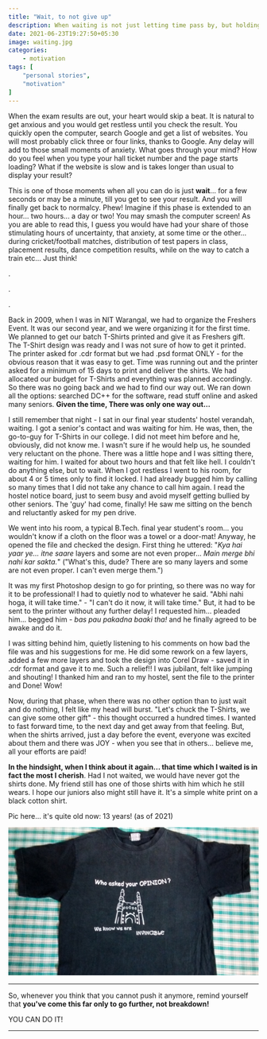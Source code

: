 ```yaml
---
title: "Wait, to not give up"
description: When waiting is not just letting time pass by, but holding on to it
date: 2021-06-23T19:27:50+05:30
image: waiting.jpg
categories:
    - motivation
tags: [
    "personal stories",
    "motivation"
]
---
```


When the exam results are out, your heart would skip a beat. It is natural to get anxious and you would get restless until you check the result. You quickly open the computer, search Google and get a list of websites. You will most probably click three or four links, thanks to Google. Any delay will add to those small moments of anxiety. What goes through your mind?  How do you feel when you type your hall ticket number and the page starts loading? What if the website is slow and is takes longer than usual to display your result?

This is one of those moments when all you can do is just **wait**... for a few seconds or may be a minute, till you get to see your result. And you will finally get back to normalcy. Phew! Imagine if this phase is extended to an hour... two hours... a day or two! You may smash the computer screen! As you are able to read this, I guess you would have had your share of those stimulating hours of uncertainty, that anxiety, at some time or the other... during cricket/football matches, distribution of test papers in class, placement results, dance competition results, while on the way to catch a train etc... Just think!

.

.

.

Back in 2009, when I was in NIT Warangal, we had to organize the Freshers Event. It was our second year, and we were organizing it for the first time. We planned to get our batch T-Shirts printed and give it as Freshers gift. The T-Shirt design was ready and I was not sure of how to get it printed. The printer asked for .cdr format but we had .psd format ONLY - for the obvious reason that it was easy to get. Time was running out and the printer asked for a minimum of 15 days to print and deliver the shirts. We had allocated our budget for T-Shirts and everything was planned accordingly. So there was no going back and we had to find our way out. We ran down all the options: searched DC++ for the software, read stuff online and asked many seniors. **Given the time, There was only one way out...**

I still remember that night - I sat in our final year students' hostel verandah, waiting. I got a senior's contact and was waiting for him. He was, then, the go-to-guy for T-Shirts in our college. I did not meet him before and he, obviously, did not know me. I wasn't sure if he would help us, he sounded very reluctant on the phone. There was a little hope and  I was sitting there, waiting for him. I waited for about two hours and that felt like hell. I couldn't do anything else, but to wait. When I got restless I went to his room, for about 4 or 5 times only to find it locked. I had already bugged him by calling so many times that I did not take any chance to call him again. I read the hostel notice board, just to seem busy and avoid myself getting bullied by other seniors. The 'guy' had come, finally! He saw me sitting on the bench and reluctantly asked for my pen drive.

We went into his room, a typical B.Tech. final year student's room... you wouldn't know if a cloth on the floor was a towel or a door-mat! Anyway, he opened the file and checked the design. First thing he uttered: "*Kya hai yaar ye... itne saare* layers and some are not even proper... *Main merge bhi nahi kar sakta.*" ("What's this, dude? There are so many layers and some are not even proper. I can't even merge them.")

It was my first Photoshop design to go for printing, so there was no way for it to be professional! I had to quietly nod to whatever he said. "Abhi nahi hoga, it will take time." - "I can't do it now, it will take time." But, it had to be sent to the printer without any further delay! I requested him... pleaded him... begged him - *bas pau pakadna baaki tha!* and he finally agreed to be awake and do it.

I was sitting behind him, quietly listening to his comments on how bad the file was and his suggestions for me. He did some rework on a few layers, added a few more layers and took the design into Corel Draw - saved it in .cdr format and gave it to me. Such a relief!! I was jubilant, felt like jumping and shouting! I thanked him and ran to my hostel, sent the file to the printer and Done! Wow!

Now, during that phase, when there was no other option than to just wait and do nothing, I felt like my head will burst. "Let's chuck the T-Shirts, we can give some other gift" - this thought occurred a hundred times. I wanted to fast forward time, to the next day and get away from that feeling. But, when the shirts arrived, just a day before the event, everyone was excited about them and there was JOY - when you see that in others... believe me, all your efforts are paid!

**In the hindsight, when I think about it again... that time which I waited is in fact the most I cherish**. Had I not waited, we would have never got the shirts done. My friend still has one of those shirts with him which he still wears. I hope our juniors also might still have it. It's a simple white print on a black cotton shirt.

Pic here... it's quite old now: 13 years! (as of 2021)

![Hydies T-shirt](hydies.jpeg)

---

So, whenever you think that you cannot push it anymore, remind yourself that **you've come this far only to go further, not breakdown!**

YOU CAN DO IT!

---